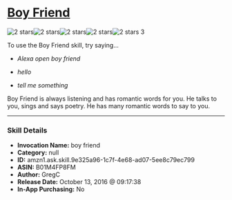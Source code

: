 # [Boy Friend](http://alexa.amazon.com/#skills/amzn1.ask.skill.9e325a96-1c7f-4e68-ad07-5ee8c79ec799)
![2 stars](../../images/ic_star_black_18dp_1x.png)![2 stars](../../images/ic_star_black_18dp_1x.png)![2 stars](../../images/ic_star_border_black_18dp_1x.png)![2 stars](../../images/ic_star_border_black_18dp_1x.png)![2 stars](../../images/ic_star_border_black_18dp_1x.png) 3

To use the Boy Friend skill, try saying...

* *Alexa open boy friend*

* *hello*

* *tell me something*

Boy Friend is always listening and has romantic words for you.
He talks to you, sings and says poetry.
He has many romantic words to say to you.

***

### Skill Details

* **Invocation Name:** boy friend
* **Category:** null
* **ID:** amzn1.ask.skill.9e325a96-1c7f-4e68-ad07-5ee8c79ec799
* **ASIN:** B01M4FP8FM
* **Author:** GregC
* **Release Date:** October 13, 2016 @ 09:17:38
* **In-App Purchasing:** No
